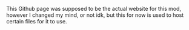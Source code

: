 This Github page was supposed to be the actual website for this mod, however I changed my mind, or not idk, but this for now is used to host certain files for it to use.
